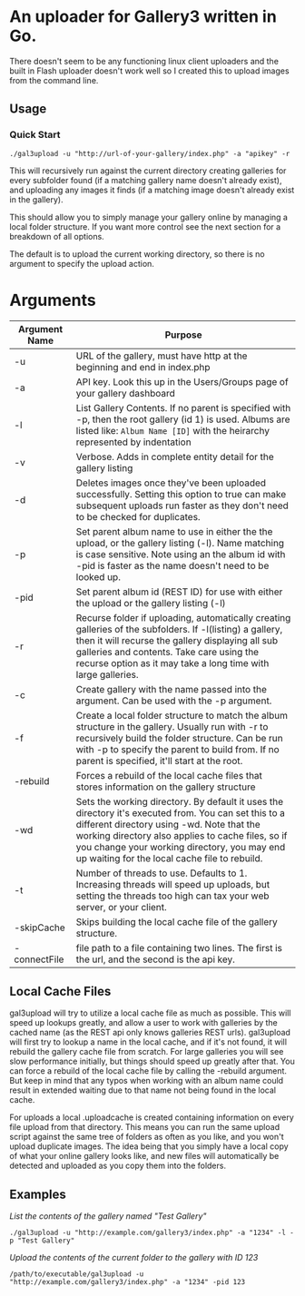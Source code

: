 # An uploader for Gallery3 written in Go.  #

There doesn't seem to be any functioning linux client uploaders and the built in Flash uploader doesn't work well so I created this to upload images from the command line. 


## Usage ##

### Quick Start ###

`./gal3upload -u "http://url-of-your-gallery/index.php" -a "apikey" -r`

This will recursively run against the current directory creating galleries for every subfolder found (if a matching gallery name doesn't already exist), and uploading any images it finds (if a matching image doesn't already exist in the gallery).

This should allow you to simply manage your gallery online by managing a local folder structure.  If you want more control see the next section for a breakdown of all options.

The default is to upload the current working directory, so there is no argument to specify the upload action. 

# Arguments #

| Argument Name    | Purpose |
| ---------------- | ------- |
| -u | URL of the gallery, must have http at the beginning and end in index.php | 
| -a | API key.  Look this up in the Users/Groups page of your gallery dashboard | 
| -l | List Gallery Contents. If no parent is specified with -p, then the root gallery (id 1) is used.  Albums are listed like: `Album Name [ID]` with the heirarchy represented by indentation | 
| -v | Verbose.  Adds in complete entity detail for the gallery listing |
| -d | Deletes images once they've been uploaded successfully. Setting this option to true can make subsequent uploads run faster as they don't need to be checked for duplicates. |
| -p | Set parent album name to use in either the the upload, or the gallery listing (-l). Name matching is case sensitive.  Note using an the album id with -pid is faster as the name doesn't need to be looked up.|
| -pid | Set parent album id (REST ID) for use with either the upload or the gallery listing (-l) |
| -r | Recurse folder if uploading, automatically creating galleries of the subfolders.  If -l(listing) a gallery, then it will recurse the gallery displaying all sub galleries and contents. Take care using the recurse option as it may take a long time with large galleries.|
| -c | Create gallery with the name passed into the argument.  Can be used with the -p argument. |
| -f | Create a local folder structure to match the album structure in the gallery.  Usually run with -r to recursively build the folder structure.  Can be run with -p to specify the parent to build from.  If no parent is specified, it'll start at the root. |
| -rebuild | Forces a rebuild of the local cache files that stores information on the gallery structure |
| -wd | Sets the working directory.  By default it uses the directory it's executed from.  You can set this to a different directory using -wd. Note that the working directory also applies to cache files, so if you change your working directory, you may end up waiting for the local cache file to rebuild.|
| -t | Number of threads to use.  Defaults to 1.  Increasing threads will speed up uploads, but setting the threads too high can tax your web server, or your client. |
| -skipCache   | Skips building the local cache file of the gallery structure. |
| -connectFile | file path to a file containing two lines.  The first is the url, and the second is the api key.  |

## Local Cache Files ##

gal3upload will try to utilize a local cache file as much as possible.  This will speed up lookups greatly, and allow a user to work with galleries by the cached name (as the REST api only knows galleries REST urls).  gal3upload will first try to lookup a name in the local cache, and if it's not found, it will rebuild the gallery cache file from scratch.  For large galleries you will see slow performance initially, but things should speed up greatly after that.  You can force a rebuild of the local cache file by calling the -rebuild argument.  But keep in mind that any typos when working with an album name could result in extended waiting due to that name not being found in the local cache.

For uploads a local .uploadcache is created containing information on every file upload from that directory.  This means you can run the same upload script against the same tree of folders as often as you like, and you won't upload duplicate images.  The idea being that you simply have a local copy of what your online gallery looks like, and new files will automatically be detected and uploaded as you copy them into the folders.

## Examples ##

*List the contents of the gallery named "Test Gallery"*

 `./gal3upload -u "http://example.com/gallery3/index.php" -a "1234" -l -p "Test Gallery"`

*Upload the contents of the current folder to the gallery with ID 123*

 `/path/to/executable/gal3upload -u "http://example.com/gallery3/index.php" -a "1234" -pid 123`
